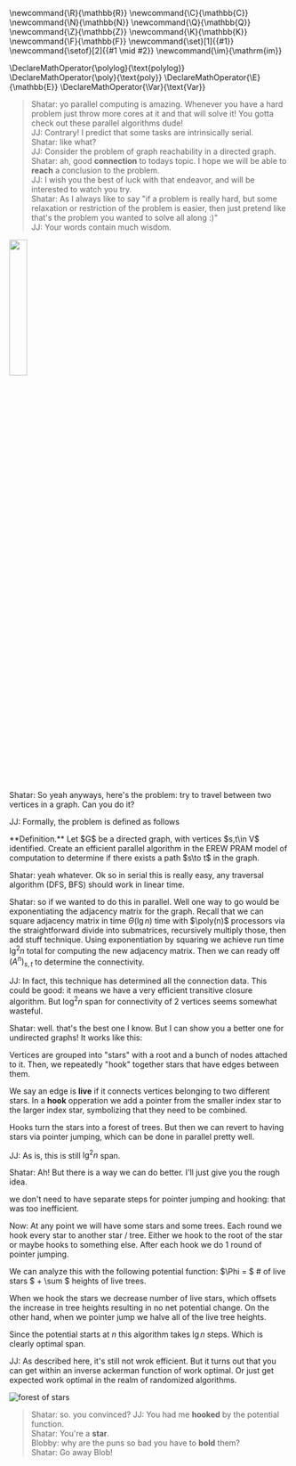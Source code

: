 \newcommand{\R}{\mathbb{R}}
\newcommand{\C}{\mathbb{C}}
\newcommand{\N}{\mathbb{N}}
\newcommand{\Q}{\mathbb{Q}}
\newcommand{\Z}{\mathbb{Z}}
\newcommand{\K}{\mathbb{K}}
\newcommand{\F}{\mathbb{F}}
\newcommand{\set}[1]{\{#1\}}
\newcommand{\setof}[2]{\{#1 \mid #2\}}
\newcommand{\im}{\mathrm{im}}

\DeclareMathOperator{\polylog}{\text{polylog}}
\DeclareMathOperator{\poly}{\text{poly}}
\DeclareMathOperator{\E}{\mathbb{E}}
\DeclareMathOperator{\Var}{\text{Var}}

> Shatar: yo parallel computing is amazing. Whenever you have a
hard problem just throw more cores at it and that will solve it!
You gotta check out these parallel algorithms dude! \
> JJ: Contrary! I predict that some tasks are intrinsically serial. \
> Shatar: like what? \
> JJ: Consider the problem of graph reachability in a directed graph. \
> Shatar: ah, good **connection** to todays topic. I hope we will
be able to **reach** a conclusion to the problem. \
> JJ: I wish you the best of luck with that endeavor, and will be
interested to watch you try.  \
> Shatar: As I always like to say "if a problem is really hard,
but some relaxation or restriction of the problem is easier, then
just pretend like that's the problem you wanted to solve all
along :)" \
> JJ: Your words contain much wisdom. 

<img src='../../images/rat.png' width='25%'>

Shatar: 
So yeah anyways, here's the problem: try to travel between two
vertices in a graph. Can you do it?

JJ: Formally, the problem is defined as follows
<div class="defn envbox">**Definition.**
Let $G$ be a directed graph, with vertices $s,t\in V$ identified.
Create an efficient parallel algorithm in the EREW PRAM model of
computation to determine if there exists a path $s\to t$ in the
graph.
</div>

Shatar: yeah whatever. 
Ok so in serial this is really easy, any traversal algorithm
(DFS, BFS) should work in linear time.

Shatar: so if we wanted to do this in parallel. Well one way to
go would be exponentiating the adjacency matrix for the graph.
Recall that we can square adjacency matrix in time $\Theta(\lg
n)$ time with $\poly(n)$ processors via the straightforward
divide into submatrices, recursively multiply those, then add
stuff technique.
Using exponentiation by squaring we achieve run time $\lg^2 n$
total for computing the new adjacency matrix. 
Then we can ready off $(A^n)_{s,t}$ to determine the
connectivity.

JJ: In fact, this technique has determined all the connection
data. This could be good: it means we have a very efficient
transitive closure algorithm. But $\log^2 n$ span for
connectivity of $2$ vertices seems somewhat wasteful.

Shatar: well. that's the best one I know. But I can show you a
better one for undirected graphs! It works like this:

Vertices are grouped into "stars" with a root and a bunch of
nodes attached to it. Then, we repeatedly "hook" together stars
that have edges between them.

We say an edge is **live** if it connects vertices belonging to
two different stars. In a **hook** opperation we add a
pointer from the smaller index star to the larger index star,
symbolizing that they need to be combined.

Hooks turn the stars into a forest of trees. But then we can
revert to having stars via pointer jumping, which can be done in
parallel pretty well.

JJ: As is, this is still $\lg^2 n$ span. 

Shatar: Ah! But there is a way we can do better. I'll just give
you the rough idea.

we don't need to have separate steps for pointer jumping and
hooking: that was too inefficient.

Now: 
At any point we will have some stars and some trees.
Each round we hook every star to another star / tree. Either we
hook to the root of the star or maybe hooks to something else.
After each hook we do $1$ round of pointer jumping. 

We can analyze this with the following potential function:
$\Phi = $ # of live stars $ + \sum $ heights of live trees.

When we hook the stars we decrease number of live stars, which
offsets the increase in tree heights resulting in no net
potential change.
On the other hand, when we pointer jump we halve all of the live
tree heights.

Since the potential starts at $n$ this algorithm takes $\lg n$
steps. Which is clearly optimal span.

JJ: As described here, it's still not wrok efficient. But it
turns out that you can get within an inverse ackerman function of
work optimal. Or just get expected work optimal in the realm of
randomized algorithms. 

![forest of stars](src/images/stars_forest.png)

> Shatar: so. you convinced?
> JJ: You had me **hooked** by the potential function. \
> Shatar: You're a **star**. \
> Blobby: why are the puns so bad you have to **bold** them?\
> Shatar: Go away Blob!



